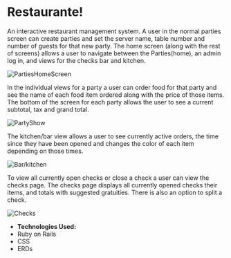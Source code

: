 <h1>Restaurante!</h1>

An interactive restaurant management system. A user in the normal parties screen can create parties and set the server name, table number and number of guests for that new party. The home screen (along with the rest of screens) allows a user to navigate between the Parties(home), an admin log in, and views for the checks bar and kitchen.

![PartiesHomeScreen](http://i.imgur.com/7H86Bjl.png "Home Screen") 

In the individual views for a party a user can order food for that party and see the name of each food item ordered along with the price of those items. The bottom of the screen for each party allows the user to see a current subtotal, tax and grand total.

![PartyShow](http://i.imgur.com/1e3HKbM.png "Alt text/hover test") 


The kitchen/bar view allows a user to see currently active orders, the time since they have been opened and changes the color of each item depending on those times. 

![Bar/kitchen](http://i.imgur.com/dYlGqmY.png "Alt text/hover test") 

To view all currently open checks or close a check a user can view the checks page. The checks page displays all currently opened checks their items, and totals with suggested gratuities. There is also an option to split a check. 

![Checks](http://i.imgur.com/iAYD1yf.png "Alt text/hover test")

<ul><li><strong>Technologies Used:</strong></li><li>Ruby on Rails</li><li>CSS</li><li>ERDs</li></ul>
